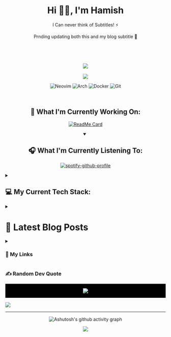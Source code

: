 <h1 align="center"> Hi 👋🏻, I'm Hamish </br></h1>
<p align="center">I Can never think of Subtitles! ⚡</p>
<p align="center">Prnding updating both this and my blog subtitle 🚀</p>
<p align="center">
 <a href="https://www.buymeacoffee.com/" target="_blank"><img alt="" src="https://img.shields.io/badge/kawfee-61ffca?style=for-the-badge&logo=buy-me-a-coffee&logoColor=000" style="vertical-align:center" /></a>
 <a href="https://youtube.com" target="_blank"><img alt="" src="https://img.shields.io/badge/Youtube-000?logo=youtube&logoColor=6319e5&style=for-the-badge" style="vertical-align:center" /></a>
<a href="https://twitter.com/" target="_blank"><img alt="" src="https://img.shields.io/badge/Twitter-000?logo=Twitter&logoColor=6319e5&style=for-the-badge" style="vertical-align:center" /></a>
<a href="https://linkedin.com/in/" target="_blank"><img alt="" src="https://img.shields.io/badge/LinkedIn-000?logo=linkedin&logoColor=6319e5&style=for-the-badge" style="vertical-align:center" /></a>
<a href="https://instagram.com/" target="_blank"><img alt="" src="https://img.shields.io/badge/Instagram-000?style=for-the-badge&logo=Instagram&logoColor=6319e5" style="vertical-align:center" /></a></p>

<!-- # 💫 About Me:

🔭 I’m currently working on<br>👯 I’m looking to collaborate on<br>🤝 I’m looking for help with<br>🌱 I’m currently learning<br>💬 Ask me about<br>⚡ Fun fact -->

<div align=center>
<br/>
<!-- 110f18 -->

![](https://github-readme-streak-stats.herokuapp.com/?user=hamishfleming&currStreakNum=61ffca&hide_border=false&border=8464c6&background=000&sideLabels=adbac7&stroke=adbac7&ring=6319e5&fire=61ffca&sideNums=61ffca&currStreakLabel=61ffca&dates=6319e5)<br/><br/>
![](https://github-readme-stats.vercel.app/api?username=hamishFleming&show_icons=true&include_all_commits=true&count_private=true&title_color=61ffca&text_color=adbac7&icon_color=6319e5&border_color=8464c6&bg_color=000)<br/>
 <!-- ![](https://github-readme-stats.vercel.app/api/top-langs/?username=hamishfleming&t&show_icons=true&include_all_commits=true&count_private=true&title_color=61ffca&text_color=adbac7&icon_color=6319e5&border_color=8464c6&bg_color=110f18&layout=compact) -->

![Neovim](https://img.shields.io/badge/NeoVim-%23000.svg?&style=for-the-badge&logo=neovim&logoColor=61ffca&textColor=110f18)
![Arch](https://img.shields.io/badge/Arch%20Linux-000?logo=arch-linux&logoColor=61ffca&style=for-the-badge)
![Docker](https://img.shields.io/badge/docker-%23000.svg?style=for-the-badge&logo=docker&logoColor=61ffca)
![Git](https://img.shields.io/badge/git-%23000.svg?style=for-the-badge&logo=git&logoColor=61ffca)
</div><br/>



<!--
  </p>
</details> -->
  <!-- <summary>
  <h2 align=center>🚧 What I'm Currently Working On:</h2>
  </summary> -->
<div align=center>

## 🚧 What I'm Currently Working On:

[![ReadMe Card](https://github-readme-stats.vercel.app/api/pin/?username=HamishFleming&repo=HamishFleming&show_owner=true&title_color=61ffca&text_color=adbac7&icon_color=6319e5&border_color=8464c6&bg_color=000)]('/')

<details open>
<summary>
<h2 align=center>🎧 What I'm Currently Listening To:</h2>
</summary>

[![spotify-github-profile](https://spotify-github-profile.vercel.app/api/view?uid=31hjqbmtekify3cpkryz7lvzjanu&cover_image=true&theme=default&show_offline=false&background_color=000&bar_color=630fb8)](https://github.com/kittinan/spotify-github-profile)
</details>

</div>

<details closed>
  <summary><h2>💻 My Current Tech Stack:</h2></summary>

  <details closed>
  <summary>
  <h3>👨‍💻 Front-End Development Languages/Frameworks and Markup Languages</h3>
  </summary>
  <p>

![Bootstrap](https://img.shields.io/badge/bootstrap-%23563D7C.svg?style=for-the-badge&logo=bootstrap&logoColor=white)
![Chart.js](https://img.shields.io/badge/chart.js-F5788D.svg?style=for-the-badge&logo=chart.js&logoColor=white) ![Gatsby](https://img.shields.io/badge/Gatsby-%23663399.svg?style=for-the-badge&logo=gatsby&logoColor=white) ![Hugo](https://img.shields.io/badge/Hugo-black.svg?style=for-the-badge&logo=Hugo) ![jQuery](https://img.shields.io/badge/jquery-%230769AD.svg?style=for-the-badge&logo=jquery&logoColor=white) ![React](https://img.shields.io/badge/react-%2320232a.svg?style=for-the-badge&logo=react&logoColor=%2361DAFB) ![SASS](https://img.shields.io/badge/SASS-hotpink.svg?style=for-the-badge&logo=SASS&logoColor=white) ![Webpack](https://img.shields.io/badge/webpack-%238DD6F9.svg?style=for-the-badge&logo=webpack&logoColor=black) ![ESLint](https://img.shields.io/badge/ESLint-4B3263?style=for-the-badge&logo=eslint&logoColor=white) ![Markdown](https://img.shields.io/badge/markdown-%23000000.svg?style=for-the-badge&logo=markdown&logoColor=white) ![LaTeX](https://img.shields.io/badge/latex-%23008080.svg?style=for-the-badge&logo=latex&logoColor=white) ![JavaScript](https://img.shields.io/badge/javascript-%23323330.svg?style=for-the-badge&logo=javascript&logoColor=%23F7DF1E) ![HTML5](https://img.shields.io/badge/html5-%23E34F26.svg?style=for-the-badge&logo=html5&logoColor=white) ![CSS3](https://img.shields.io/badge/css3-%231572B6.svg?style=for-the-badge&logo=css3&logoColor=white)

<a href="https://github.com/search?q=user%3ADenverCoder1+language%3Abash"><img alt="Bash" src="https://img.shields.io/badge/Bash-121011.svg?logo=gnu-bash&logoColor=white"></a><a href="https://github.com/search?q=user%3ADenverCoder1+language%3Abash"><img alt="Bash" src="https://img.shields.io/badge/php-121011.svg?logo=php&logoColor=white"></a>

</p>
</details>

<details closed>
  <summary>
  <h3>👨‍💻 Back-End Languages/Frameworks</h3>
  </summary>
  <p>

![PHP](https://img.shields.io/badge/php-%23777BB4.svg?style=for-the-badge&logo=php&logoColor=white)
![Ruby](https://img.shields.io/badge/ruby-%23CC342D.svg?style=for-the-badge&logo=ruby&logoColor=white)
![Rails](https://img.shields.io/badge/rails-%23CC0000.svg?style=for-the-badge&logo=ruby-on-rails&logoColor=white)
![Symfony](https://img.shields.io/badge/symfony-%23000000.svg?style=for-the-badge&logo=symfony&logoColor=white)
![WordPress](https://img.shields.io/badge/WordPress-%23117AC9.svg?style=for-the-badge&logo=WordPress&logoColor=white)
[Laravel](https://img.shields.io/badge/laravel-%23FF2D20.svg?style=for-the-badge&logo=laravel&logoColor=white)
![TypeScript](https://img.shields.io/badge/typescript-%23007ACC.svg?style=for-the-badge&logo=typescript&logoColor=white) !
![Yarn](https://img.shields.io/badge/yarn-%232C8EBB.svg?style=for-the-badge&logo=yarn&logoColor=white)
![NPM](https://img.shields.io/badge/NPM-%23000000.svg?style=for-the-badge&logo=npm&logoColor=white)
![Next JS](https://img.shields.io/badge/Next-black?style=for-the-badge&logo=next.js&logoColor=white)
![NodeJS](https://img.shields.io/badge/node.js-6DA55F?style=for-the-badge&logo=node.js&logoColor=white)

</details>

<details closed>
  <summary>
  <h3>📚 Databases</h3>
  </summary>
  <p>

![MySQL](https://img.shields.io/badge/mysql-%2300f.svg?style=for-the-badge&logo=mysql&logoColor=white)
![PostgreSQL](https://img.shields.io/badge/postgres-%23316192.svg?style=for-the-badge&logo=postgresql&logoColor=white)
![MongoDB](https://img.shields.io/badge/mongoDB-%234ea94b.svg?style=for-the-badge&logo=mongoDB&logoColor=white)
![SQLite](https://img.shields.io/badge/sqlite-%2307405e.svg?style=for-the-badge&logo=sqlite&logoColor=white)

  </p>
</details>

<details closed>
	<summary>
	<h3>🐳 Server and Containerised Service Management
	</h3>
	</summary>
	<p>

![Docker Compose](https://img.shields.io/badge/docker%20compose-%230db7ed.svg?style=for-the-badge&logo=docker&logoColor=white)
![Nginx](https://img.shields.io/badge/nginx-%23009639.svg?style=for-the-badge&logo=nginx&logoColor=white)
![Apache](https://img.shields.io/badge/apache-%23D42029.svg?style=for-the-badge&logo=apache&logoColor=white)
![Docker](https://img.shields.io/badge/docker-%230db7ed.svg?style=for-the-badge&logo=docker&logoColor=white)

<!-- Logginh, grafana promethuis, loki etx -->

![Loki](https://img.shields.io/badge/loki-%23F46800.svg?style=for-the-badge&logo=loki&logoColor=white)
![Grafana](https://img.shields.io/badge/grafana-%23F46800.svg?style=for-the-badge&logo=grafana&logoColor=white)
![Prometheus](https://img.shields.io/badge/prometheus-%23E6522C.svg?style=for-the-badge&logo=prometheus&logoColor=white)
![Traefik](https://img.shields.io/badge/traefik-%231D3461.svg?style=for-the-badge&logo=traefik&logoColor=white)
![Portainer](https://img.shields.io/badge/portainer-%230A7AE3.svg?style=for-the-badge&logo=portainer&logoColor=white)

<!-- bash crontab, ssh, systemd all the standard server stuff -->

![Bash](https://img.shields.io/badge/bash-%23121011.svg?style=for-the-badge&logo=gnu-bash&logoColor=white)
![Cron](https://img.shields.io/badge/cron-%230A7AE3.svg?style=for-the-badge&logo=cron&logoColor=white)
![SSH](https://img.shields.io/badge/ssh-%23121011.svg?style=for-the-badge&logo=ssh&logoColor=white)
![Systemd](https://img.shields.io/badge/systemd-%23121011.svg?style=for-the-badge&logo=systemd&logoColor=white)

</p>

</details>

<details closed>
  <summary>
  <h3>📦 Package Managers</h3>
  </summary>
  <p>

![Composer](https://img.shields.io/badge/composer-%2344D8E9.svg?style=for-the-badge&logo=composer&logoColor=white)
![NPM](https://img.shields.io/badge/NPM-%23000000.svg?style=for-the-badge&logo=npm&logoColor=white)
![Yarn](https://img.shields.io/badge/yarn-%232C8EBB.svg?style=for-the-badge&logo=yarn&logoColor=white)

  </p>

</details>

<details closed>
  <summary>
  <h3>🔧 My Dev Environment</h3>
  </summary>
  <p>

![Neovim](https://img.shields.io/badge/NeoVim-%2357A143.svg?&style=for-the-badge&logo=neovim&logoColor=white)
![Arch](https://img.shields.io/badge/Arch%20Linux-1793D1?logo=arch-linux&logoColor=fff&style=for-the-badge)
![Docker](https://img.shields.io/badge/docker-%230db7ed.svg?style=for-the-badge&logo=docker&logoColor=white)
![Postman](https://img.shields.io/badge/Postman-FF6C37?style=for-the-badge&logo=postman&logoColor=white)
![Git](https://img.shields.io/badge/git-%23F05033.svg?style=for-the-badge&logo=git&logoColor=white)
![Visual Studio Code](https://img.shields.io/badge/Visual%20Studio%20Code-007ACC?style=for-the-badge&logo=visual-studio-code&logoColor=white)
![Firefox](https://img.shields.io/badge/Firefox-FF7139?style=for-the-badge&logo=Firefox-Browser&logoColor=white)

  </p>
</details>

<details closed>

![CSS3](https://img.shields.io/badge/css3-%231572B6.svg?style=for-the-badge&logo=css3&logoColor=white) ![GraphQL](https://img.shields.io/badge/-GraphQL-E10098?style=for-the-badge&logo=graphql&logoColor=white) ![HTML5](https://img.shields.io/badge/html5-%23E34F26.svg?style=for-the-badge&logo=html5&logoColor=white)![JavaScript](https://img.shields.io/badge/javascript-%23323330.svg?style=for-the-badge&logo=javascript&logoColor=%23F7DF1E) ![LaTeX](https://img.shields.io/badge/latex-%23008080.svg?style=for-the-badge&logo=latex&logoColor=white) ![Lua](https://img.shields.io/badge/lua-%232C2D72.svg?style=for-the-badge&logo=lua&logoColor=white) ![Markdown](https://img.shields.io/badge/markdown-%23000000.svg?style=for-the-badge&logo=markdown&logoColor=white) ![PHP](https://img.shields.io/badge/php-%23777BB4.svg?style=for-the-badge&logo=php&logoColor=white) ![Ruby](https://img.shields.io/badge/ruby-%23CC342D.svg?style=for-the-badge&logo=ruby&logoColor=white) ![Shell Script](https://img.shields.io/badge/shell_script-%23121011.svg?style=for-the-badge&logo=gnu-bash&logoColor=white) ![TypeScript](https://img.shields.io/badge/typescript-%23007ACC.svg?style=for-the-badge&logo=typescript&logoColor=white) ![AWS](https://img.shields.io/badge/AWS-%23FF9900.svg?style=for-the-badge&logo=amazon-aws&logoColor=white) ![DigitalOcean](https://img.shields.io/badge/DigitalOcean-%230167ff.svg?style=for-the-badge&logo=digitalOcean&logoColor=white) ![Heroku](https://img.shields.io/badge/heroku-%23430098.svg?style=for-the-badge&logo=heroku&logoColor=white) ![Bootstrap](https://img.shields.io/badge/bootstrap-%23563D7C.svg?style=for-the-badge&logo=bootstrap&logoColor=white) ![Chart.js](https://img.shields.io/badge/chart.js-F5788D.svg?style=for-the-badge&logo=chart.js&logoColor=white) ![Express.js](https://img.shields.io/badge/express.js-%23404d59.svg?style=for-the-badge&logo=express&logoColor=%2361DAFB) ![Gatsby](https://img.shields.io/badge/Gatsby-%23663399.svg?style=for-the-badge&logo=gatsby&logoColor=white) ![jQuery](https://img.shields.io/badge/jquery-%230769AD.svg?style=for-the-badge&logo=jquery&logoColor=white) ![JWT](https://img.shields.io/badge/JWT-black?style=for-the-badge&logo=JSON%20web%20tokens) ![Laravel](https://img.shields.io/badge/laravel-%23FF2D20.svg?style=for-the-badge&logo=laravel&logoColor=white) ![Less](https://img.shields.io/badge/less-2B4C80?style=for-the-badge&logo=less&logoColor=white) ![NPM](https://img.shields.io/badge/NPM-%23000000.svg?style=for-the-badge&logo=npm&logoColor=white) ![NestJS](https://img.shields.io/badge/nestjs-%23E0234E.svg?style=for-the-badge&logo=nestjs&logoColor=white) ![Next JS](https://img.shields.io/badge/Next-black?style=for-the-badge&logo=next.js&logoColor=white) ![NodeJS](https://img.shields.io/badge/node.js-6DA55F?style=for-the-badge&logo=node.js&logoColor=white) ![Rails](https://img.shields.io/badge/rails-%23CC0000.svg?style=for-the-badge&logo=ruby-on-rails&logoColor=white) ![React](https://img.shields.io/badge/react-%2320232a.svg?style=for-the-badge&logo=react&logoColor=%2361DAFB) ![React Native](https://img.shields.io/badge/react_native-%2320232a.svg?style=for-the-badge&logo=react&logoColor=%2361DAFB) ![React Router](https://img.shields.io/badge/React_Router-CA4245?style=for-the-badge&logo=react-router&logoColor=white) ![Redux](https://img.shields.io/badge/redux-%23593d88.svg?style=for-the-badge&logo=redux&logoColor=white) ![SASS](https://img.shields.io/badge/SASS-hotpink.svg?style=for-the-badge&logo=SASS&logoColor=white) ![Webpack](https://img.shields.io/badge/webpack-%238DD6F9.svg?style=for-the-badge&logo=webpack&logoColor=black) ![Yarn](https://img.shields.io/badge/yarn-%232C8EBB.svg?style=for-the-badge&logo=yarn&logoColor=white) ![Apache](https://img.shields.io/badge/apache-%23D42029.svg?style=for-the-badge&logo=apache&logoColor=white) ![Jenkins](https://img.shields.io/badge/jenkins-%232C5263.svg?style=for-the-badge&logo=jenkins&logoColor=white) ![Nginx](https://img.shields.io/badge/nginx-%23009639.svg?style=for-the-badge&logo=nginx&logoColor=white) ![MongoDB](https://img.shields.io/badge/MongoDB-%234ea94b.svg?style=for-the-badge&logo=mongodb&logoColor=white) ![MySQL](https://img.shields.io/badge/mysql-%2300f.svg?style=for-the-badge&logo=mysql&logoColor=white) ![SQLite](https://img.shields.io/badge/sqlite-%2307405e.svg?style=for-the-badge&logo=sqlite&logoColor=white) ![Postgres](https://img.shields.io/badge/postgres-%23316192.svg?style=for-the-badge&logo=postgresql&logoColor=white) ![MariaDB](https://img.shields.io/badge/MariaDB-003545?style=for-the-badge&logo=mariadb&logoColor=white) ![Redis](https://img.shields.io/badge/redis-%23DD0031.svg?style=for-the-badge&logo=redis&logoColor=white) ![Adobe Dreamweaver](https://img.shields.io/badge/Adobe%20Dreamweaver-FF61F6.svg?style=for-the-badge&logo=Adobe%20Dreamweaver&logoColor=white) ![Figma](https://img.shields.io/badge/figma-%23F24E1E.svg?style=for-the-badge&logo=figma&logoColor=white) ![Gimp Gnu Image Manipulation Program](https://img.shields.io/badge/Gimp-657D8B?style=for-the-badge&logo=gimp&logoColor=FFFFFF) ![ESLint](https://img.shields.io/badge/ESLint-4B3263?style=for-the-badge&logo=eslint&logoColor=white) ![Arduino](https://img.shields.io/badge/-Arduino-00979D?style=for-the-badge&logo=Arduino&logoColor=white) ![Raspberry Pi](https://img.shields.io/badge/-RaspberryPi-C51A4A?style=for-the-badge&logo=Raspberry-Pi) ![Jira](https://img.shields.io/badge/jira-%230A0FFF.svg?style=for-the-badge&logo=jira&logoColor=white) ![Babel](https://img.shields.io/badge/Babel-F9DC3e?style=for-the-badge&logo=babel&logoColor=black) ![CMake](https://img.shields.io/badge/CMake-%23008FBA.svg?style=for-the-badge&logo=cmake&logoColor=white) ![Docker](https://img.shields.io/badge/docker-%230db7ed.svg?style=for-the-badge&logo=docker&logoColor=white) ![Postman](https://img.shields.io/badge/Postman-FF6C37?style=for-the-badge&logo=postman&logoColor=white) ![Trello](https://img.shields.io/badge/Trello-%23026AA7.svg?style=for-the-badge&logo=Trello&logoColor=white)

</details>
</details >

<details closed>
  <summary>
  <h1>📝 Latest Blog Posts</h1>
  </summary>
  <p>

<!-- BLOG-POST-LIST:START -->
- [Create Your Own Certificate Authority for Traefik Ssl](https://blog.hamish-fleming.com/2023/01/create-your-own-certificate-authority-for-traefik-ssl/)
- [Setting Up a Ga4 Tag on Hugo](https://blog.hamish-fleming.com/2022/12/setting-up-a-ga4-tag-on-hugo/)
- [How to Set up PiHole with Docker on your Home Network](https://blog.hamish-fleming.com/2022/08/how-to-set-up-pihole-with-docker-on-your-home-network/)
- [How to Set up a Sticky YouTube Player In Awesome WM](https://blog.hamish-fleming.com/2022/06/how-to-set-up-a-sticky-youtube-player-in-awesome-wm/)
- [Deploying a Hugo Site To GoDaddy Shared Hosting](https://blog.hamish-fleming.com/2021/04/deploying-a-hugo-site-to-godaddy-shared-hosting/)
<!-- BLOG-POST-LIST:END -->

    </p>
  </details>

<!-- <details open>
  <summary>
  <h1>📈 My Weekly Development Breakdown</h1>
  </summary>
  <p> -->

<!--START_SECTION:waka-->

<!-- ```text
No Activity tracked this Week
``` -->

<!--END_SECTION:waka-->
<!--
  </p>
</details> -->

<!-- <details open>
  <summary>
  <h1>📺 Latest YouTube Videos</h1>
  </summary>
  <p> -->

<!-- YOUTUBE:START -->

<!-- - [How to use the .NET Core CLI to create a new solution](https://www.youtube.com/watch?v=KQ3Zq3uX2Qc)
- [How to use the .NET Core CLI to create a new solution](https://www.youtube.com/watch?v=KQ3Zq3uX2Qc)
- [How to use the .NET Core CLI to create a new solution](https://www.youtube.com/watch?v=KQ3Zq3uX2Qc)
- [How to use the .NET Core CLI to create a new solution](https://www.youtube.com/watch?v=KQ3Zq3uX2Qc)
- [How to use the .NET Core CLI to create a new solution](https://www.youtube.com/watch?v=KQ3Zq3uX2Qc) -->
  <!-- YOUTUBE:END -->
<!--
    </p>
  </details> -->

<!-- <details open>
  <summary>
  <h1>🎧 Latest Spotify Playing</h1>
  </summary>
  <p>

[![Spotify](https://novatorem.hamishfleming.vercel.app/api/spotify)](https://open.spotify.com/user/21d7w7mz5z5g7m5v5z5g7m5v5)

  </p>
</details> -->
<!--
<details open>
  <summary>
  <h1>📚 Latest Medium Posts</h1>
  </summary>
  <p> -->

<!-- MEDIUM:START -->

<!-- - [How to use the .NET Core CLI to create a new solution](https://medium.com/@hamishfleming/how-to-use-the-net-core-cli-to-create-a-new-solution-4f9a9e8d7b0d)
- [How to use the .NET Core CLI to create a new solution](https://medium.com)

    </p>
  </details> -->

<!-- Contact Me Section -->

<details closed>
  <summary>
  <h3>🔗 My Links</h3>
  </summary>
  <p>

<!-- [![Twitter](https://img.shields.io/badge/Twitter-%231DA1F2.svg?style=for-the-badge&logo=Twitter&logoColor=white)](https://twitter.com/)
[![LinkedIn](https://img.shields.io/badge/LinkedIn-%230077B5.svg?style=for-the-badge&logo=linkedin&logoColor=white)](https://www.linkedin.com/in/)
[![Stackoverflow](https://img.shields.io/badge/Stackoverflow-%23FE7A16.svg?style=for-the-badge&logo=Stackoverflow&logoColor=white)](https://stackoverflow.com/users/) -->

  </p>
</details>
<style>
	  .github-profile-trophy {
	display: flex;
	flex-wrap: wrap;
	align-items: center;
	justify-content: center;
	margin: 0 auto;
  }
  .container {
	display: flex;
	flex-direction: row;
	flex-wrap: wrap;
	justify-content: center;
	background-color: black !important;
  }
  </style>

### ✍️ Random Dev Quote

<div class='container'>

![](https://quotes-github-readme.vercel.app/api?type=horizontal&animation=grow_out_in&bg_color=0000)

</div>


![](https://pagespeed-insights.herokuapp.com?url=blog.hamish-fleming.com)


---

<div align=center>

![Ashutosh's github activity graph](https://github-readme-activity-graph.cyclic.app/graph?username=HamishFleming&custom_title=Ever%20Wanted%20To%20Know%20My%20Recent%20Activity%20'Round%20These%20Parts?&include_all_commits=true&count_private=true&title_color=61ffca&color=adbac7&line=6319e5&border_color=8464c6&bg_color=110f18&point=61ffca&border=8464c6&)

[![](https://visitcount.itsvg.in/api?id=hamishfleming&icon=0&color=0)](https://visitcount.itsvg.in)
